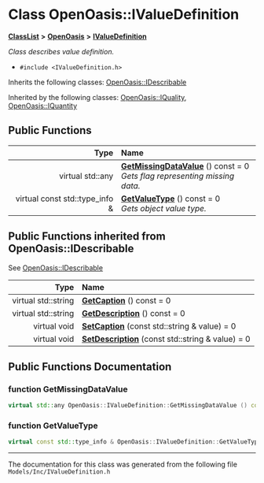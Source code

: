 

# Class OpenOasis::IValueDefinition



[**ClassList**](annotated.md) **>** [**OpenOasis**](namespace_open_oasis.md) **>** [**IValueDefinition**](class_open_oasis_1_1_i_value_definition.md)



_Class describes value definition._ 

* `#include <IValueDefinition.h>`



Inherits the following classes: [OpenOasis::IDescribable](class_open_oasis_1_1_i_describable.md)


Inherited by the following classes: [OpenOasis::IQuality](class_open_oasis_1_1_i_quality.md),  [OpenOasis::IQuantity](class_open_oasis_1_1_i_quantity.md)




















































## Public Functions

| Type | Name |
| ---: | :--- |
| virtual std::any | [**GetMissingDataValue**](#function-getmissingdatavalue) () const = 0<br>_Gets flag representing missing data._  |
| virtual const std::type\_info & | [**GetValueType**](#function-getvaluetype) () const = 0<br>_Gets object value type._  |


## Public Functions inherited from OpenOasis::IDescribable

See [OpenOasis::IDescribable](class_open_oasis_1_1_i_describable.md)

| Type | Name |
| ---: | :--- |
| virtual std::string | [**GetCaption**](#function-getcaption) () const = 0<br> |
| virtual std::string | [**GetDescription**](#function-getdescription) () const = 0<br> |
| virtual void | [**SetCaption**](#function-setcaption) (const std::string & value) = 0<br> |
| virtual void | [**SetDescription**](#function-setdescription) (const std::string & value) = 0<br> |






















































## Public Functions Documentation




### function GetMissingDataValue 

```C++
virtual std::any OpenOasis::IValueDefinition::GetMissingDataValue () const = 0
```






### function GetValueType 

```C++
virtual const std::type_info & OpenOasis::IValueDefinition::GetValueType () const = 0
```




------------------------------
The documentation for this class was generated from the following file `Models/Inc/IValueDefinition.h`

